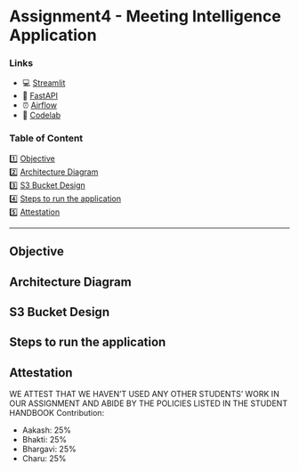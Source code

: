 # Assignment4 - Meeting Intelligence Application

### Links
<ul>
<li>💻 <a href="#">Streamlit</a> </li>
<li>🔎 <a href="#">FastAPI</a> </li>
<li>⏰ <a href="http://23.21.117.161:8080/home">Airflow</a> </li>
<li>📖 <a href="https://codelabs-preview.appspot.com/?file_id=1Kvr1U-_Q8uHod0Vy34imUPMNgoC8hk50rDscrkmy26A#0">Codelab </a> </li>
</ul>



### Table of Content

1️⃣ [Objective](#objective) <br>
2️⃣ [Architecture Diagram](#architecture-diagram) <br>
3️⃣ [S3 Bucket Design](#s3-bucket-design) <br>
4️⃣ [Steps to run the application](#steps-to-run-the-application) <br>
5️⃣ [Attestation](#attestation) <br>

___


## Objective
## Architecture Diagram
## S3 Bucket Design
## Steps to run the application
## Attestation
WE ATTEST THAT WE HAVEN’T USED ANY OTHER STUDENTS’ WORK IN OUR ASSIGNMENT
AND ABIDE BY THE POLICIES LISTED IN THE STUDENT HANDBOOK
Contribution:
<ul>
<li>Aakash: 25%</li>
<li>Bhakti: 25%</li>
<li>Bhargavi: 25%</li>
<li>Charu: 25%</li>
</ul>


